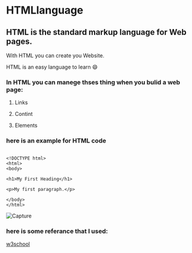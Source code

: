 # HTMLlanguage


## HTML is the standard markup language for Web pages.

With HTML you can create you Website.

HTML is an easy language to learn :smile:


### In HTML you can manege thses thing when you bulid a web page: 

1. Links 

2. Contint 

3. Elements 



### here is an example for HTML code 
```

<!DOCTYPE html>
<html>
<body>

<h1>My First Heading</h1>

<p>My first paragraph.</p>

</body>
</html>

```

![Capture](https://user-images.githubusercontent.com/46798680/63727670-a7bcee00-c826-11e9-9469-1c9a1ca2d832.PNG)
 
 



### here is some referance that I used: 
[w3school](https://www.w3schools.com/html/html_intro.asp)


























































